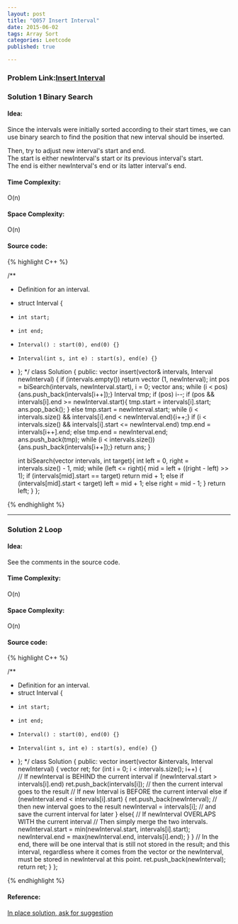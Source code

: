 ```yaml
---
layout: post
title: "Q057 Insert Interval"
date: 2015-06-02
tags: Array Sort
categories: Leetcode
published: true

---
```

### Problem Link:[Insert Interval ](https://leetcode.com/problems/insert-interval/) 

### Solution 1 Binary Search

#### Idea:

Since the intervals were initially sorted according to their start times, we can use binary search to find the position that new interval should be inserted. 

Then, try to adjust new interval's start and end.    
The start is either newInterval's start or its previous interval's start.   
The end is either newInterval's end or its latter interval's end.

#### Time Complexity:
O(n)

#### Space Complexity:
O(n)

#### Source code:
{% highlight C++ %}

/**
 * Definition for an interval.
 * struct Interval {
 *     int start;
 *     int end;
 *     Interval() : start(0), end(0) {}
 *     Interval(int s, int e) : start(s), end(e) {}
 * };
 */
class Solution {
public:
    vector<Interval> insert(vector<Interval>& intervals, Interval newInterval) {
        if (intervals.empty()) return vector<Interval> (1, newInterval);
        int pos = biSearch(intervals, newInterval.start), i = 0;
        vector<Interval> ans;
        while (i < pos){ans.push_back(intervals[i++]);}
        Interval tmp;
        if (pos) i--;
        if (pos && intervals[i].end >= newInterval.start){
            tmp.start = intervals[i].start;
            ans.pop_back();
        }
        else
            tmp.start = newInterval.start;
        while (i < intervals.size() && intervals[i].end < newInterval.end){i++;}
        if (i < intervals.size() && intervals[i].start <= newInterval.end)
            tmp.end = intervals[i++].end;
        else
            tmp.end = newInterval.end;
        ans.push_back(tmp);
        while (i < intervals.size()){ans.push_back(intervals[i++]);}
        return ans;
    }
    
    int biSearch(vector<Interval> intervals, int target){
        int left = 0, right = intervals.size() - 1, mid;
        while (left <= right){
            mid = left + ((right - left) >> 1);
            if (intervals[mid].start == target)
                return mid + 1;
            else if (intervals[mid].start < target)
                left = mid + 1;
            else
                right = mid - 1;
        }
        return left;
    }
};

{% endhighlight %}

---

### Solution 2 Loop

#### Idea:

See the comments in the source code.

#### Time Complexity:
O(n)

#### Space Complexity:
O(n)

#### Source code:
{% highlight C++ %}

/**
 * Definition for an interval.
 * struct Interval {
 *     int start;
 *     int end;
 *     Interval() : start(0), end(0) {}
 *     Interval(int s, int e) : start(s), end(e) {}
 * };
 */
class Solution {
public:
    vector<Interval> insert(vector<Interval> &intervals, Interval newInterval) {
        vector<Interval> ret;
        for (int i = 0; i < intervals.size(); i++)
        {        
            // If newInterval is BEHIND the current interval
            if (newInterval.start > intervals[i].end) 
                ret.push_back(intervals[i]); // then the current interval goes to the result
            // If new Interval is BEFORE the current interval
            else if (newInterval.end < intervals[i].start) {
                ret.push_back(newInterval); // then new interval goes to the result
                newInterval = intervals[i]; // and save the current interval for later
            }
            else{ // If newInterval OVERLAPS WITH the current interval
                // Then simply merge the two intervals.
                newInterval.start = min(newInterval.start, intervals[i].start);
                newInterval.end = max(newInterval.end, intervals[i].end);
            }
        }
        // In the end, there will be one interval that is still not stored in the result; and this interval, regardless where it comes from the vector or the newInterval, must be stored in newInterval at this point.
        ret.push_back(newInterval);
        return ret;
    }
};

{% endhighlight %}

#### Reference:
[In place solution, ask for suggestion](https://leetcode.com/discuss/3971/in-place-solution-ask-for-suggestion)


